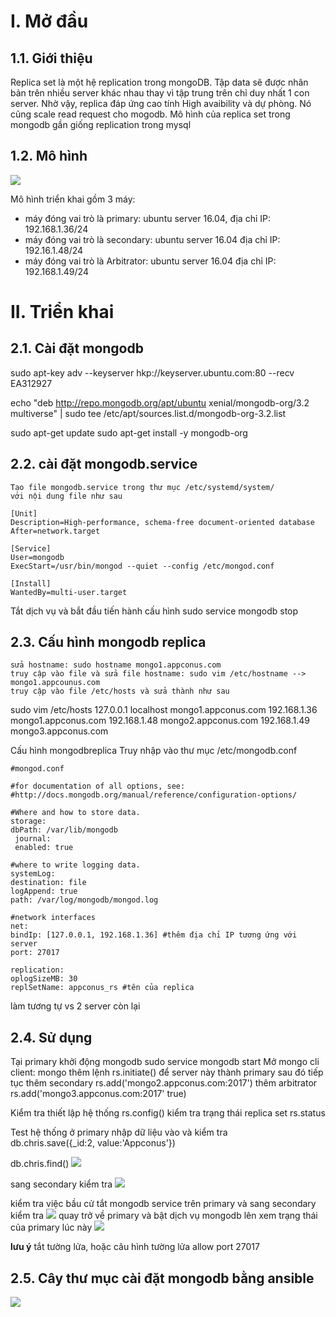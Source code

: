 # I. Mở đầu
## 1.1. Giới thiệu

Replica set là một hệ replication trong mongoDB. Tập data sẽ được nhân bản trên nhiều server khác nhau thay vì tập trung trên chỉ duy nhất 1 con server. Nhờ vậy, replica đáp ứng cao tính High avaibility và dự phòng. Nó cũng scale read request cho mogodb. Mô hình của replica set trong mongodb gần giống replication trong mysql

## 1.2. Mô hình 
<img src="https://i.imgur.com/drfPWzE.png">

Mô hình triển khai gồm 3 máy:
* máy đóng vai trò là primary: ubuntu server 16.04, địa chỉ IP: 192.168.1.36/24
* máy đóng vai trò là secondary: ubuntu server 16.04 địa chỉ IP: 192.16.1.48/24
* máy đóng vai trò là Arbitrator: ubuntu server 16.04 địa chỉ IP: 192.168.1.49/24

# II. Triển khai 
## 2.1. Cài đặt mongodb

sudo apt-key adv --keyserver hkp://keyserver.ubuntu.com:80 --recv EA312927
	
echo "deb http://repo.mongodb.org/apt/ubuntu xenial/mongodb-org/3.2 multiverse" | sudo tee /etc/apt/sources.list.d/mongodb-org-3.2.list

sudo apt-get update
sudo apt-get install -y mongodb-org

## 2.2. cài đặt mongodb.service

	Tạo file mongodb.service trong thư mục /etc/systemd/system/
	với nội dung file như sau 

	[Unit]
	Description=High-performance, schema-free document-oriented database
	After=network.target
 
	[Service]
	User=mongodb
	ExecStart=/usr/bin/mongod --quiet --config /etc/mongod.conf
 
	[Install]
	WantedBy=multi-user.target

Tắt dịch vụ và bắt đầu tiến hành cấu hình
sudo service mongodb stop

## 2.3. Cấu hình mongodb replica

	sửa hostname: sudo hostname mongo1.appconus.com
	truy cập vào file và sửa file hostname: sudo vim /etc/hostname --> mongo1.appcounus.com
	truy cập vào file /etc/hosts và sửa thành như sau 


sudo vim /etc/hosts
127.0.0.1 localhost mongo1.appconus.com
192.168.1.36 mongo1.appconus.com
192.168.1.48 mongo2.appconus.com
192.168.1.49 mongo3.appconus.com


Cấu hình mongodbreplica
Truy nhập vào thư mục /etc/mongodb.conf

	#mongod.conf                                                               
 
	#for documentation of all options, see:                                    
	#http://docs.mongodb.org/manual/reference/configuration-options/         
 
	#Where and how to store data.                                              
	storage:                                                                    
  	dbPath: /var/lib/mongodb                                                  
 	 journal:                                                                  
   	 enabled: true                                                          
 
	#where to write logging data.                                              
	systemLog:                                                                  
  	destination: file                                                         
 	logAppend: true                                                           
  	path: /var/log/mongodb/mongod.log                                         
 
	#network interfaces                                                        
	net:                   
  	bindIp: [127.0.0.1, 192.168.1.36] #thêm địa chỉ IP tương ứng với server
  	port: 27017 
 
	replication:                                                           
   	oplogSizeMB: 30                                               
   	replSetName: appconus_rs #tên của replica

làm tương tự vs 2 server còn lại

## 2.4. Sử dụng 

Tại primary khởi động mongodb
	sudo service mongodb start 
Mở mongo cli client: mongo
thêm lệnh rs.initiate() để server này thành primary
sau đó tiếp tục thêm secondary 
	rs.add('mongo2.appconus.com:2017')
thêm arbitrator
	rs.add('mongo3.appconus.com:2017' true)

Kiểm tra thiết lập hệ thống 
	rs.config()
	kiểm tra trạng thái replica set 
	rs.status

Test hệ thống
ở primary nhập dữ liệu vào và kiểm tra  
db.chris.save({_id:2, value:'Appconus'})
	
db.chris.find()
	<img src="https://i.imgur.com/5TvACxk.png">

sang secondary kiểm tra 
	<img src="https://i.imgur.com/XZQHAYe.png">

 kiểm tra việc bầu cử
	tắt mongodb service trên primary và sang secondary kiểm tra 
	<img src="https://i.imgur.com/4baXAGc.png">
	quay trở về primary và bật dịch vụ mongodb lên xem trạng thái của primary lúc này 
	<img src="https://i.imgur.com/g1zfluR.png">

**lưu ý** tắt tường lửa, hoặc câu hình tường lửa allow port 27017

## 2.5. Cây thư mục cài đặt mongodb bằng ansible
<img src="https://i.imgur.com/Txn17Zz.png">
